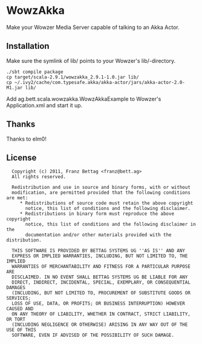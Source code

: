 WowzAkka
=======

Make your Wowzer Media Server capable of talking to an Akka Actor.


## Installation

Make sure the symlink of lib/ points to your Wowzer's lib/-directory.

```
./sbt compile package
cp target/scala-2.9.1/wowzakka_2.9.1-1.0.jar lib/
cp ~/.ivy2/cache/com.typesafe.akka/akka-actor/jars/akka-actor-2.0-M1.jar lib/
```

Add ag.bett.scala.wowzakka.WowzAkkaExample to Wowzer's Application.xml and start it up.


## Thanks

Thanks to elm0!


## License

```
  Copyright (c) 2011, Franz Bettag <franz@bett.ag>
  All rights reserved.

  Redistribution and use in source and binary forms, with or without
  modification, are permitted provided that the following conditions are met:
     * Redistributions of source code must retain the above copyright
       notice, this list of conditions and the following disclaimer.
     * Redistributions in binary form must reproduce the above copyright
       notice, this list of conditions and the following disclaimer in the
       documentation and/or other materials provided with the distribution.

  THIS SOFTWARE IS PROVIDED BY BETTAG SYSTEMS UG ''AS IS'' AND ANY
  EXPRESS OR IMPLIED WARRANTIES, INCLUDING, BUT NOT LIMITED TO, THE IMPLIED
  WARRANTIES OF MERCHANTABILITY AND FITNESS FOR A PARTICULAR PURPOSE ARE
  DISCLAIMED. IN NO EVENT SHALL BETTAG SYSTEMS UG BE LIABLE FOR ANY
  DIRECT, INDIRECT, INCIDENTAL, SPECIAL, EXEMPLARY, OR CONSEQUENTIAL DAMAGES
  (INCLUDING, BUT NOT LIMITED TO, PROCUREMENT OF SUBSTITUTE GOODS OR SERVICES;
  LOSS OF USE, DATA, OR PROFITS; OR BUSINESS INTERRUPTION) HOWEVER CAUSED AND
  ON ANY THEORY OF LIABILITY, WHETHER IN CONTRACT, STRICT LIABILITY, OR TORT
  (INCLUDING NEGLIGENCE OR OTHERWISE) ARISING IN ANY WAY OUT OF THE USE OF THIS
  SOFTWARE, EVEN IF ADVISED OF THE POSSIBILITY OF SUCH DAMAGE.
```

